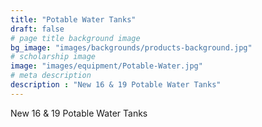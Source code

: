 ```yaml
---
title: "Potable Water Tanks"
draft: false
# page title background image
bg_image: "images/backgrounds/products-background.jpg"
# scholarship image
image: "images/equipment/Potable-Water.jpg"
# meta description
description : "New 16 & 19 Potable Water Tanks"
---
```


New 16 & 19 Potable Water Tanks